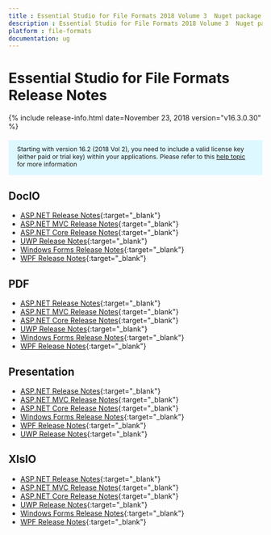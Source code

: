 ```yaml
---
title : Essential Studio for File Formats 2018 Volume 3  Nuget package Release Notes
description : Essential Studio for File Formats 2018 Volume 3  Nuget package Release Notes
platform : file-formats
documentation: ug
---
```


# Essential Studio for File Formats  Release Notes

{% include release-info.html date=November 23, 2018  version="v16.3.0.30" %} 

<style>
    #license {
        font-size: .88em !important;
        margin-top: 1.5em;
        margin-bottom: 1.5em;
        background-color: #def8ff;
        padding: 10px 17px 14px;
    }
</style>

<div id="license">
    Starting with version 16.2 (2018 Vol 2), you need to include a valid license key (either paid or trial key) within your applications.
    Please refer to this <a href="/common/essential-studio/licensing/license-key">help topic</a> for more information
</div> 

## DocIO

* [ASP.NET Release Notes](/aspnet/release-notes/v16.3.0.30"#docio){:target="_blank"}
* [ASP.NET MVC Release Notes](/aspnetmvc/release-notes/v16.3.0.30"#docio){:target="_blank"}
* [ASP.NET Core Release Notes](/aspnet-core/release-notes/v16.3.0.30"#docio){:target="_blank"}
* [UWP Release Notes](/uwp/release-notes/v16.3.0.30"#docio){:target="_blank"}
* [Windows Forms Release Notes](/windowsforms/release-notes/v16.3.0.30"#docio){:target="_blank"}
* [WPF Release Notes](/wpf/release-notes/v16.3.0.30"#docio){:target="_blank"}


## PDF

* [ASP.NET Release Notes](/aspnet/release-notes/v16.3.0.30"#pdf){:target="_blank"}
* [ASP.NET MVC Release Notes](/aspnetmvc/release-notes/v16.3.0.30"#pdf){:target="_blank"}
* [ASP.NET Core Release Notes](/aspnet-core/release-notes/v16.3.0.30"#pdf){:target="_blank"}
* [UWP Release Notes](/uwp/release-notes/v16.3.0.30"#pdf){:target="_blank"}
* [Windows Forms Release Notes](/windowsforms/release-notes/v16.3.0.30"#pdf){:target="_blank"}
* [WPF Release Notes](/wpf/release-notes/v16.3.0.30"#pdf){:target="_blank"}


## Presentation

* [ASP.NET Release Notes](/aspnet/release-notes/v16.3.0.30"#presentation){:target="_blank"}
* [ASP.NET MVC Release Notes](/aspnetmvc/release-notes/v16.3.0.30"#presentation){:target="_blank"}
* [ASP.NET Core Release Notes](/aspnet-core/release-notes/v16.3.0.30"#presentation){:target="_blank"}
* [Windows Forms Release Notes](/windowsforms/release-notes/v16.3.0.30"#presentation){:target="_blank"}
* [WPF Release Notes](/wpf/release-notes/v16.3.0.30"#presentation){:target="_blank"}
* [UWP Release Notes](/uwp/release-notes/v16.3.0.30"#presentation){:target="_blank"}


## XlsIO

* [ASP.NET Release Notes](/aspnet/release-notes/v16.3.0.30"#xlsio){:target="_blank"}
* [ASP.NET MVC Release Notes](/aspnetmvc/release-notes/v16.3.0.30"#xlsio){:target="_blank"}
* [ASP.NET Core Release Notes](/aspnet-core/release-notes/v16.3.0.30"#xlsio){:target="_blank"}
* [UWP Release Notes](/uwp/release-notes/v16.3.0.30"#xlsio){:target="_blank"}
* [Windows Forms Release Notes](/windowsforms/release-notes/v16.3.0.30"#xlsio){:target="_blank"}
* [WPF Release Notes](/wpf/release-notes/v16.3.0.30"#xlsio){:target="_blank"}